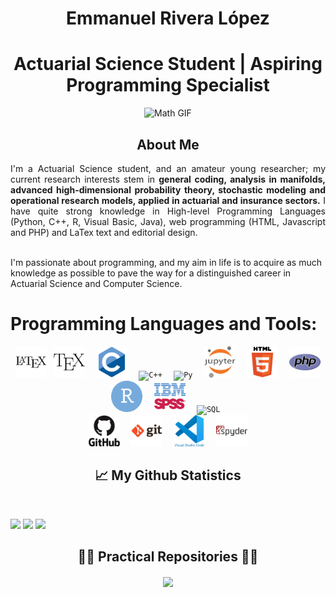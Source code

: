 <div id="header" align="center">
<h1>Emmanuel Rivera López</h1>
</div>
<div align="center">

</div>
  
</a>
<div id="header" align="center">
<h1>
<b> Actuarial Science Student | Aspiring Programming Specialist </b>
</h1>
<img src="https://www.thisiscolossal.com/wp-content/uploads/2017/07/wave-3.gif" alt="Math GIF" width="1000" height="850"/>
</div>
<h2 align="center"> About Me </h2>
<p style="text-align: justify;">
I'm a Actuarial Science student, and an amateur young researcher; my current research interests stem in <b> general coding, analysis in manifolds, advanced high-dimensional probability theory, stochastic modeling and operational research models, applied in actuarial and insurance sectors.</b> I have quite strong knowledge in High-level Programming Languages (Python, C++, R, Visual Basic, Java), web programming (HTML, Javascript and PHP) and LaTex text and editorial design. <br><br>

I'm passionate about programming, and my aim in life is to acquire as much knowledge as possible to pave the way for a distinguished career in Actuarial Science and Computer Science.
</p>

# **Programming Languages and Tools:**
<div align = "center">
  <code><img src="https://github.com/devicons/devicon/blob/master/icons/latex/latex-original.svg" title="LaTex" alt="LaTex" width="50" height="50"/> </code>
  <code><img src="https://github.com/devicons/devicon/blob/master/icons/tex/tex-original.svg" title="Tex" alt="Tex" width="50" height="50"/> </code>
  <code> <img src="https://github.com/devicons/devicon/blob/master/icons/c/c-original.svg" title="C" alt="C" width="50" height="50"/> </code>
  <code> <img src="https://techstack-generator.vercel.app/cpp-icon.svg" title="CPlusPlus" alt="C++" width="50" height="50"/> </code>
  <code> <img src="https://techstack-generator.vercel.app/python-icon.svg" title="Python" alt="Py" width="50" height="50"/> </code>
  <code> <img src="https://github.com/devicons/devicon/blob/master/icons/jupyter/jupyter-original-wordmark.svg" title="Jupyter Notebook" alt="JPYNB" width="50" height="50"/> </code>
  <code> <img src="https://github.com/devicons/devicon/blob/master/icons/html5/html5-original-wordmark.svg" title="HTML5" alt="HTML" width="50" height="50"/> </code>
  <code> <img src="https://github.com/devicons/devicon/blob/master/icons/php/php-original.svg" title="PHP" alt="PHP" width="50" height="50"/> </code>
  <code> <img src="https://github.com/devicons/devicon/blob/master/icons/rstudio/rstudio-original.svg" title="R" alt="R" width="50" height="50"/> </code>
  <code> <img src="https://github.com/devicons/devicon/blob/master/icons/spss/spss-original.svg" title="SPSS Statistics" alt="SPSS" width="50" height="50"/> </code>
  <code> <img src="https://techstack-generator.vercel.app/mysql-icon.svg" title="mySQL" alt="SQL" width="50" height="50"/> </code> <br>
  <code> <img src="https://github.com/devicons/devicon/blob/master/icons/github/github-original-wordmark.svg" title="Github" alt="GitHub" width="50" height="50"/> </code> 
  <code> <img src="https://github.com/devicons/devicon/blob/master/icons/git/git-original-wordmark.svg" title="Git" alt="Git" width="50" height="50"/> </code>
  <code> <img src="https://github.com/devicons/devicon/blob/master/icons/vscode/vscode-original-wordmark.svg" title="Visual Studio Code" alt="VSCode" width="50" height="50"/> </code>
  <code> <img src="https://github.com/devicons/devicon/blob/master/icons/spyder/spyder-original-wordmark.svg" title="Spyder" alt="Spyder" width="50" height="50"/> </code>
</div>

<h2 align ="center">
📈 My Github Statistics 
</h2>
<br>

![](http://github-profile-summary-cards.vercel.app/api/cards/profile-details?username=RetroNumericMaster1929&theme=moonlight) 
![](http://github-profile-summary-cards.vercel.app/api/cards/repos-per-language?username=RetroNumericMaster1929&theme=moonlight) 
![](http://github-profile-summary-cards.vercel.app/api/cards/most-commit-language?username=RetroNumericMaster1929&theme=moonlight)

<h2 align="center">👨‍💻 <b> Practical Repositories </b>👨‍💻</h2>
<div width="100%" align="center">
<a align="left" href=https://github.com/RetroNumericMaster1929/Diploma-in-Programming-Languages-Python-SQL-R title="Diploma in Programming Languages: Python, SQL & R"><img align="center" height="115" src="https://github-readme-stats.vercel.app/api/pin/?username=RetroNumericMaster1929&repo=Diploma-in-Programming-Languages-Python-SQL-R&theme=algolia&border_color=61dafb&border_radius=10"></a>
